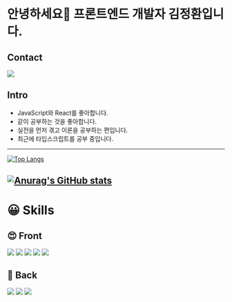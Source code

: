 # 안녕하세요👋 프론트엔드 개발자 김정환입니다.

## Contact
<img src="https://img.shields.io/badge/voluntad3000@gmail.com-E34F26?style=flat-square&logo=Gmail&logoColor=white"/>

## Intro
- JavaScript와 React를 좋아합니다.
- 같이 공부하는 것을 좋아합니다.
- 실전을 먼저 겪고 이론을 공부하는 편입니다.
- 최근에 타입스크립트를 공부 중입니다.

---
[![Top Langs](https://github-readme-stats.vercel.app/api/top-langs/?username=codingbe&langs_count=8&layout=compact)](https://github.com/codingbe/github-readme-stats)

[![Anurag's GitHub stats](https://github-readme-stats.vercel.app/api?username=codingbe&show_icons=true&theme=radical)](https://github.com/codingbe/github-readme-stats)
---

<!--
**codingbe/codingbe** is a ✨ _special_ ✨ repository because its `README.md` (this file) appears on your GitHub profile.

Here are some ideas to get you started:

- 🔭 I’m currently working on ...
- 🌱 I’m currently learning ...
- 👯 I’m looking to collaborate on ...
- 🤔 I’m looking for help with ...
- 💬 Ask me about ...
- 📫 How to reach me: ...
- 😄 Pronouns: ...
- ⚡ Fun fact: ...
-->

# 😀 Skills

## 😍 Front
<img src="https://img.shields.io/badge/HTML-E34F26?style=flat-square&logo=HTML5&logoColor=white"/> <img src="https://img.shields.io/badge/CSS-1572B6?style=flat-square&logo=CSS3&logoColor=white"/> <img src="https://img.shields.io/badge/JavaScript-F7DF1E?style=flat-square&logo=JavaScript&logoColor=black"/> <img src="https://img.shields.io/badge/React-61DAFB?style=flat-square&logo=React&logoColor=black"/> <img src="https://img.shields.io/badge/TypeScript-3178C6?style=flat-square&logo=TypeScript&logoColor=white"/>

## 🤔 Back
<img src="https://img.shields.io/badge/Express-000000?style=flat-square&logo=Express&logoColor=white"/> <img src="https://img.shields.io/badge/MySQL-4479A1?style=flat-square&logo=MySQL&logoColor=white"/> <img src="https://img.shields.io/badge/MongoDB-47A248?style=flat-square&logo=MongoDB&logoColor=white"/>
